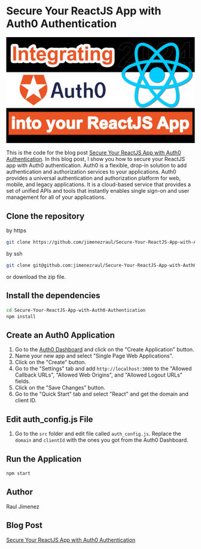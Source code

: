 # Secure Your ReactJS App with Auth0 Authentication

![Secure Your ReactJS App with Auth0 Authentication](/react-auth0.jpg)

This is the code for the blog post [Secure Your ReactJS App with Auth0 Authentication](https://raulwebdev.com/secure-your-reactjs-app-with-auth0-authentication/). In this blog post, I show you how to secure your ReactJS app with Auth0 authentication. Auth0 is a flexible, drop-in solution to add authentication and authorization services to your applications. Auth0 provides a universal authentication and authorization platform for web, mobile, and legacy applications. It is a cloud-based service that provides a set of unified APIs and tools that instantly enables single sign-on and user management for all of your applications.

## Clone the repository

by https
```bash
git clone https://github.com/jimenezraul/Secure-Your-ReactJS-App-with-Auth0-Authentication.git
```
by ssh
```bash
git clone git@github.com:jimenezraul/Secure-Your-ReactJS-App-with-Auth0-Authentication.git
```
or download the zip file.

## Install the dependencies

```bash
cd Secure-Your-ReactJS-App-with-Auth0-Authentication
npm install
```

## Create an Auth0 Application

1. Go to the [Auth0 Dashboard](https://manage.auth0.com/dashboard) and click on the "Create Application" button.
2. Name your new app and select "Single Page Web Applications".
3. Click on the "Create" button.
4. Go to the "Settings" tab and add `http://localhost:3000` to the "Allowed Callback URLs", "Allowed Web Origins", and "Allowed Logout URLs" fields.
5. Click on the "Save Changes" button.
6. Go to the "Quick Start" tab and select "React" and get the domain and client ID.

## Edit auth_config.js File

1. Go to the `src` folder and edit file called `auth_config.js`. Replace the `domain` and `clientId` with the ones you got from the Auth0 Dashboard.

## Run the Application

```bash
npm start
```

## Author
Raul Jimenez

## Blog Post
[Secure Your ReactJS App with Auth0 Authentication](https://raulwebdev.com/secure-your-reactjs-app-with-auth0-authentication/)

